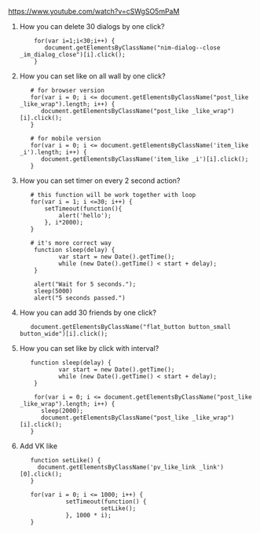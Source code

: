 https://www.youtube.com/watch?v=cSWgSO5mPaM
1. How you can delete 30 dialogs by one click?  
          
           for(var i=1;i<30;i++) { 
              document.getElementsByClassName("nim-dialog--close _im_dialog_close")[i].click(); 
           }
           
2. How you can set like on all wall by one click?    
          
          # for browser version 
          for(var i = 0; i <= document.getElementsByClassName("post_like _like_wrap").length; i++) {
             document.getElementsByClassName("post_like _like_wrap")[i].click();
          }
          
          # for mobile version
          for(var i = 0; i <= document.getElementsByClassName('item_like _i').length; i++) {
             document.getElementsByClassName('item_like _i')[i].click();
          }
3. How you can set timer on every 2 second action?
          
          # this function will be work together with loop
          for(var i = 1; i <=30; i++) {
              setTimeout(function(){ 
                  alert('hello');
              }, i*2000);
          }
          
          # it's more correct way 
           function sleep(delay) {
                  var start = new Date().getTime();
                  while (new Date().getTime() < start + delay);
           }
           
           alert("Wait for 5 seconds.");
           sleep(5000)
           alert("5 seconds passed.")
           
4. How you can add 30 friends by one click?       
          
          document.getElementsByClassName("flat_button button_small button_wide")[i].click();
          
5. How you can set like by click with interval?
          
          function sleep(delay) {
                  var start = new Date().getTime();
                  while (new Date().getTime() < start + delay);
           }
          
           for(var i = 0; i <= document.getElementsByClassName("post_like _like_wrap").length; i++) {
             sleep(2000);
             document.getElementsByClassName("post_like _like_wrap")[i].click();
          }
          
6. Add VK like

          function setLike() {
            document.getElementsByClassName('pv_like_link _link')[0].click();
          }

          for(var i = 0; i <= 1000; i++) {
                    setTimeout(function() {
                              setLike();
                    }, 1000 * i);
          }
